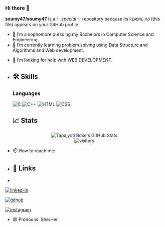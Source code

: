 ### Hi there 👋


**soumy47/soumy47** is a ✨ _special_ ✨ repository because its `README.md` (this file) appears on your GitHub profile.

- 🔭 I’m a sophomore pursuing my Bachelors in Computer Science and Engineering.
- 🌱 I’m currently learning problem solving using Data Structure and Algorithms and Web development.
<!--- 👯 I’m looking to collaborate on WEB DEVELOPMENT.-->
- 🤔 I’m looking for help with WEB DEVELOPMENT.
- ## 🛠️ Skills

  ### Languages

  ![C](https://img.shields.io/badge/C-3776AB?style=for-the-badge&logo=python&logoColor=white)
  ![C++](https://img.shields.io/badge/C++-323330?style=for-the-badge&logo=javascript&logoColor=F7DF1E)
  ![HTML](https://img.shields.io/badge/HTML-3178C6?style=for-the-badge&logo=typescript&logoColor=white)
  ![CSS](https://img.shields.io/badge/CSS-28B6F6?style=for-the-badge&logo=dart&logoColor=white)


  ## 📈 Stats

<div align="center">
<img src="https://github-readme-stats.vercel.app/api?username=ruppysuppy&show_icons=true&hide_border=true" alt="Tapajyoti Bose's GitHub Stats">
</div>

<div align="center">
<img src="https://visitor-badge.laobi.icu/badge?page_id=ruppysuppy.ruppysuppy" alt="visitors">
</div>


- 📫 How to reach me:
- ## 🔗 Links
- 
[![linked-in](https://img.shields.io/badge/Linked_In-0077B5?style=for-the-badge&logo=LinkedIn&logoColor=white)](https://www.linkedin.com/in/soumya-s-samal-71973019a/)

<!--[![dev.to](https://img.shields.io/badge/Dev.to-0A0A0A?style=for-the-badge&logo=Dev-dot-To&logoColor=white)](https://dev.to/ruppysuppy)-->
[![github](https://img.shields.io/badge/GitHub-000000?style=for-the-badge&logo=GitHub&logoColor=white)](https://github.com/soumy47)
<!--[![gmail](https://img.shields.io/badge/Gmail-D14836?style=for-the-badge&logo=Gmail&logoColor=white)](mailto:https://github.com/ruppysuppy)-->
[![instagram](https://img.shields.io/badge/Instagram-E4405F?style=for-the-badge&logo=instagram&logoColor=white)](https://www.instagram.com/)
<!--![github](https://img.shields.io/badge/GitHub-000000?style=for-the-badge&logo=GitHub&logoColor=white)] eg.-->
- 😄 Pronouns: She/Her

